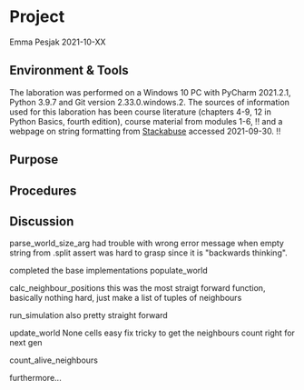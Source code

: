 # Project
Emma Pesjak 2021-10-XX
## Environment & Tools
The laboration was performed on a Windows 10 PC with PyCharm 2021.2.1, Python 3.9.7 and Git version 2.33.0.windows.2. 
The sources of information used for this laboration has been course literature
(chapters 4-9, 12 in Python Basics, fourth edition), course material from modules 1-6,
!!
and a webpage on string formatting from [Stackabuse](https://stackabuse.com/formatting-strings-with-python/) 
accessed 2021-09-30.
!!


## Purpose

## Procedures

## Discussion







parse_world_size_arg
had trouble with wrong error message when empty string from .split
assert was hard to grasp since it is "backwards thinking".

completed the base implementations 
populate_world

calc_neighbour_positions
this was the most straigt forward function, basically nothing hard, just make a list of tuples of neighbours

run_simulation
also pretty straight forward

update_world
None cells easy fix
tricky to get the neighbours count right for next gen

count_alive_neighbours





furthermore...